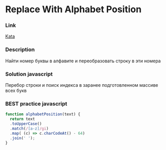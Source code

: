 # Replace With Alphabet Position

### Link
[Kata](https://www.codewars.com/kata/546f922b54af40e1e90001da)

### Description
Найти номер буквы в алфавите и переобразовать строку в эти номера

### Solution javascript
Перебор строки и поиск индекса в заранее подготовленном массиве всех букв

### BEST practice javascript

```javascript
function alphabetPosition(text) {
  return text
  .toUpperCase()
  .match(/[a-z]/gi)
  .map( (c) => c.charCodeAt() - 64)
  .join(' ');
}
```